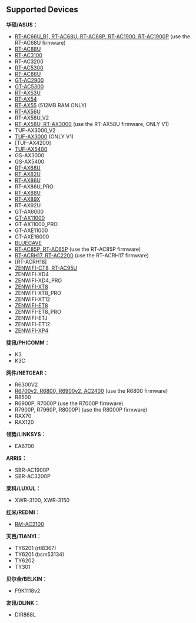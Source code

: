 Supported Devices
-----------------
**华硕/ASUS：**

 * [RT-AC66U_B1, RT-AC68U, RT-AC68P, RT-AC1900, RT-AC1900P](https://github.com/SWRT-dev/asuswrt-bcm) (use the RT-AC68U firmware)
 * [RT-AC88U](https://github.com/SWRT-dev/asuswrt-bcm)
 * [RT-AC3100](https://github.com/SWRT-dev/asuswrt-bcm)
 * RT-AC3200
 * [RT-AC5300](https://github.com/SWRT-dev/asuswrt-bcm)
 * [RT-AC86U](https://github.com/SWRT-dev/asuswrt-bcm)
 * [GT-AC2900](https://github.com/SWRT-dev/asuswrt-bcm)
 * [GT-AC5300](https://github.com/SWRT-dev/gtac5300-asuswrt)
 * [RT-AX53U](https://github.com/SWRT-dev/rtax53u)
 * [RT-AX54](https://github.com/SWRT-dev/rtax54)
 * [RT-AX55](https://github.com/SWRT-dev/rtax55) (512MB RAM ONLY)
 * [RT-AX56U](https://github.com/SWRT-dev/asuswrt-bcm)
 * RT-AX58U_V2
 * [RT-AX58U, RT-AX3000](https://github.com/SWRT-dev/asuswrt-bcm) (use the RT-AX58U firmware, ONLY V1)
 * TUF-AX3000_V2
 * [TUF-AX3000](https://github.com/SWRT-dev/tuf-ax3000) (ONLY V1)
 * [TUF-AX4200]
 * [TUF-AX5400](https://github.com/SWRT-dev/asuswrt-bcm)
 * GS-AX3000
 * GS-AX5400
 * [RT-AX68U](https://github.com/SWRT-dev/asuswrt-bcm)
 * [RT-AX82U](https://github.com/SWRT-dev/asuswrt-bcm)
 * [RT-AX86U](https://github.com/SWRT-dev/asuswrt-bcm)
 * RT-AX86U_PRO
 * [RT-AX88U](https://github.com/SWRT-dev/asuswrt-bcm)
 * [RT-AX89X](https://github.com/SWRT-dev/rtax89x)
 * RT-AX92U
 * GT-AX6000
 * [GT-AX11000](https://github.com/SWRT-dev/asuswrt-bcm)
 * GT-AX11000_PRO
 * GT-AXE11000
 * GT-AXE16000
 * [BLUECAVE](https://github.com/SWRT-dev/bluecave-asuswrt)
 * [RT-AC85P, RT-AC65P](https://github.com/SWRT-dev/rtax53u) (use the RT-AC85P firmware)
 * [RT-ACRH17, RT-AC2200](https://github.com/SWRT-dev/acrh17-asuswrt) (use the RT-ACRH17 firmware)
 * [RT-ACRH18]
 * [ZENWIFI-CT8, RT-AC95U](https://github.com/SWRT-dev/rt-ac95u)
 * ZENWIFI-XD4
 * ZENWIFI-XD4_PRO
 * [ZENWIFI-XT8](https://github.com/SWRT-dev/asuswrt-bcm)
 * ZENWIFI-XT8_PRO
 * ZENWIFI-XT12
 * [ZENWIFI-ET8](https://github.com/SWRT-dev/asuswrt-bcm)
 * ZENWIFI-ET8_PRO
 * ZENWIFI-ETJ
 * ZENWIFI-ET12
 * [ZENWIFI-XP4](https://github.com/SWRT-dev/zenwifi-xp4)


**斐讯/PHICOMM：**

* K3
* K3C


**网件/NETGEAR：**

* R6300V2
* [R6700v2, R6800, R6900v2, AC2400](https://github.com/SWRT-dev/rtax53u) (use the R6800 firmware)
* R8500
* R6900P, R7000P (use the R7000P firmware)
* R7900P, R7960P, R8000P] (use the R8000P firmware)
* RAX70
* RAX120


**领势/LINKSYS：**

* EA6700


**ARRIS：**

* SBR-AC1900P
* SBR-AC3200P


**莱科/LUXUL：**

* XWR-3100, XWR-3150


**红米/REDMI：**

* [RM-AC2100](https://github.com/SWRT-dev/rtax53u)


**天邑/TIANYI：**

* TY6201 (rtl8367)
* TY6201 (bcm53134)
* TY6202
* TY301


**贝尔金/BELKIN：**

* F9K1118v2


**友讯/DLINK：**

* DIR868L

